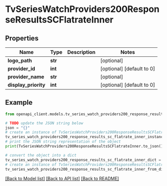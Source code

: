 # TvSeriesWatchProviders200ResponseResultsSCFlatrateInner


## Properties

Name | Type | Description | Notes
------------ | ------------- | ------------- | -------------
**logo_path** | **str** |  | [optional] 
**provider_id** | **int** |  | [optional] [default to 0]
**provider_name** | **str** |  | [optional] 
**display_priority** | **int** |  | [optional] [default to 0]

## Example

```python
from openapi_client.models.tv_series_watch_providers200_response_results_sc_flatrate_inner import TvSeriesWatchProviders200ResponseResultsSCFlatrateInner

# TODO update the JSON string below
json = "{}"
# create an instance of TvSeriesWatchProviders200ResponseResultsSCFlatrateInner from a JSON string
tv_series_watch_providers200_response_results_sc_flatrate_inner_instance = TvSeriesWatchProviders200ResponseResultsSCFlatrateInner.from_json(json)
# print the JSON string representation of the object
print(TvSeriesWatchProviders200ResponseResultsSCFlatrateInner.to_json())

# convert the object into a dict
tv_series_watch_providers200_response_results_sc_flatrate_inner_dict = tv_series_watch_providers200_response_results_sc_flatrate_inner_instance.to_dict()
# create an instance of TvSeriesWatchProviders200ResponseResultsSCFlatrateInner from a dict
tv_series_watch_providers200_response_results_sc_flatrate_inner_from_dict = TvSeriesWatchProviders200ResponseResultsSCFlatrateInner.from_dict(tv_series_watch_providers200_response_results_sc_flatrate_inner_dict)
```
[[Back to Model list]](../README.md#documentation-for-models) [[Back to API list]](../README.md#documentation-for-api-endpoints) [[Back to README]](../README.md)


